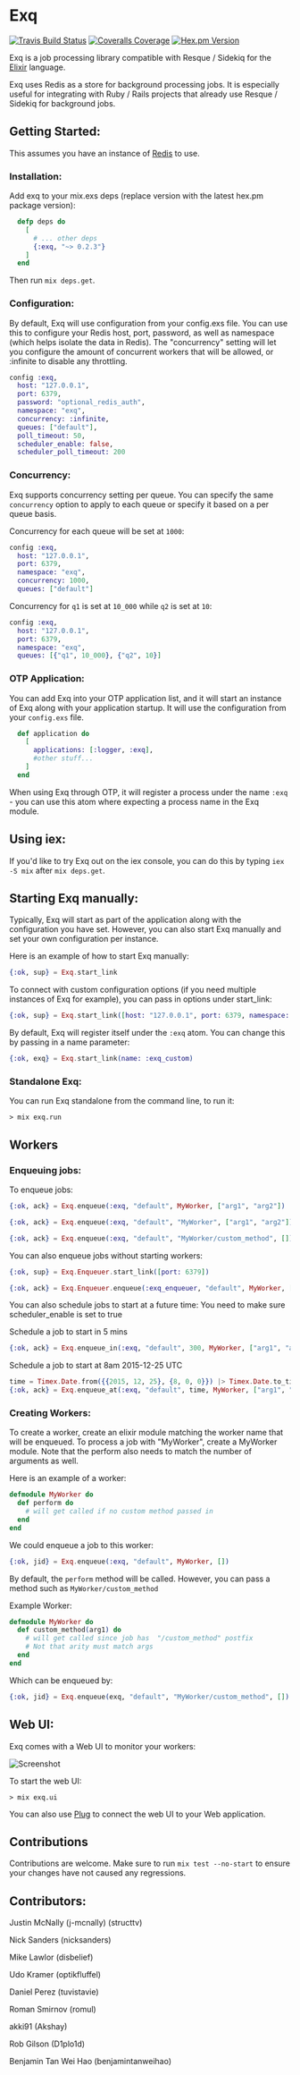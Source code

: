 # Exq

[![Travis Build Status](https://img.shields.io/travis/akira/exq.svg)](https://travis-ci.org/akira/exq)
[![Coveralls Coverage](https://img.shields.io/coveralls/akira/exq.svg)](https://coveralls.io/github/akira/exq)
[![Hex.pm Version](https://img.shields.io/hexpm/v/exq.svg)](https://hex.pm/packages/exq)

Exq is a job processing library compatible with Resque / Sidekiq for the [Elixir](http://elixir-lang.org) language.

Exq uses Redis as a store for background processing jobs.  It is especially useful for integrating
with Ruby / Rails projects that already use Resque / Sidekiq for background jobs.

## Getting Started:

This assumes you have an instance of [Redis](http://redis.io/) to use.

### Installation:
Add exq to your mix.exs deps (replace version with the latest hex.pm package version):

```elixir
  defp deps do
    [
      # ... other deps
      {:exq, "~> 0.2.3"}
    ]
  end
```

Then run ```mix deps.get```.

### Configuration:

By default, Exq will use configuration from your config.exs file.  You can use this
to configure your Redis host, port, password, as well as namespace (which helps isolate the data in Redis).
The "concurrency" setting will let you configure the amount of concurrent workers that will be allowed, or :infinite to disable any throttling.

```elixir
config :exq,
  host: "127.0.0.1",
  port: 6379,
  password: "optional_redis_auth",
  namespace: "exq",
  concurrency: :infinite,
  queues: ["default"],
  poll_timeout: 50,
  scheduler_enable: false,
  scheduler_poll_timeout: 200
```

### Concurrency:

Exq supports concurrency setting per queue.  You can specify the same ```concurrency``` option to apply to each queue or specify it based on a per queue basis.

Concurrency for each queue will be set at ```1000```:

```elixir
config :exq,
  host: "127.0.0.1",
  port: 6379,
  namespace: "exq",
  concurrency: 1000,
  queues: ["default"]
```

Concurrency for ```q1``` is set at ```10_000``` while ```q2``` is set at ```10```:

```elixir
config :exq,
  host: "127.0.0.1",
  port: 6379,
  namespace: "exq",
  queues: [{"q1", 10_000}, {"q2", 10}]
```

### OTP Application:

You can add Exq into your OTP application list, and it will start an instance of Exq along with your application startup.  It will use the configuration from your ```config.exs``` file.

```elixir
  def application do
    [
      applications: [:logger, :exq],
      #other stuff...
    ]
  end
```

When using Exq through OTP, it will register a process under the name ```:exq``` - you can use this atom where expecting a process name in the Exq module.

## Using iex:
If you'd like to try Exq out on the iex console, you can do this by typing ```iex -S mix``` after ```mix deps.get```.

## Starting Exq manually:

Typically, Exq will start as part of the application along with the configuration you have set.  However, you can also start Exq manually and set your own configuration per instance.

Here is an example of how to start Exq manually:

```elixir
{:ok, sup} = Exq.start_link
```

To connect with custom configuration options (if you need multiple instances of Exq for example), you can pass in options
under start_link:

```elixir
{:ok, sup} = Exq.start_link([host: "127.0.0.1", port: 6379, namespace: "x"])
```

By default, Exq will register itself under the ```:exq``` atom.  You can change this by passing in a name parameter:

```elixir
{:ok, exq} = Exq.start_link(name: :exq_custom)
```

### Standalone Exq:

You can run Exq standalone from the command line, to run it:

```
> mix exq.run
```

## Workers


### Enqueuing jobs:

To enqueue jobs:

```elixir
{:ok, ack} = Exq.enqueue(:exq, "default", MyWorker, ["arg1", "arg2"])

{:ok, ack} = Exq.enqueue(:exq, "default", "MyWorker", ["arg1", "arg2"])

{:ok, ack} = Exq.enqueue(:exq, "default", "MyWorker/custom_method", [])
```

You can also enqueue jobs without starting workers:

```elixir
{:ok, sup} = Exq.Enqueuer.start_link([port: 6379])

{:ok, ack} = Exq.Enqueuer.enqueue(:exq_enqueuer, "default", MyWorker, [])

```
You can also schedule jobs to start at a future time:
You need to make sure scheduler_enable is set to true

Schedule a job to start in 5 mins
```elixir
{:ok, ack} = Exq.enqueue_in(:exq, "default", 300, MyWorker, ["arg1", "arg2"])
```
Schedule a job to start at 8am 2015-12-25 UTC
```elixir
time = Timex.Date.from({{2015, 12, 25}, {8, 0, 0}}) |> Timex.Date.to_timestamp
{:ok, ack} = Exq.enqueue_at(:exq, "default", time, MyWorker, ["arg1", "arg2"])
```

### Creating Workers:

To create a worker, create an elixir module matching the worker name that will be
enqueued.  To process a job with "MyWorker", create a MyWorker module.  Note that the perform also needs to
match the number of arguments as well.

Here is an example of a worker:


```elixir
defmodule MyWorker do
  def perform do
    # will get called if no custom method passed in
  end
end
```

We could enqueue a job to this worker:
```elixir
{:ok, jid} = Exq.enqueue(:exq, "default", MyWorker, [])
```

By default, the `perform` method will be called.  However, you can pass a method such as `MyWorker/custom_method`

Example Worker:
```elixir
defmodule MyWorker do
  def custom_method(arg1) do
    # will get called since job has  "/custom_method" postfix
    # Not that arity must match args
  end
end
```

Which can be enqueued by:
```elixir
{:ok, jid} = Exq.enqueue(exq, "default", "MyWorker/custom_method", [])
```



## Web UI:

Exq comes with a Web UI to monitor your workers:

![Screenshot](http://i.imgur.com/m57gRPY.png)

To start the web UI:
```
> mix exq.ui
```

You can also use [Plug](https://github.com/elixir-lang/plug) to connect the web UI to your Web application.

## Contributions

Contributions are welcome.  Make sure to run ```mix test --no-start``` to ensure your changes have not caused any regressions.


## Contributors:

Justin McNally (j-mcnally) (structtv)

Nick Sanders (nicksanders)

Mike Lawlor (disbelief)

Udo Kramer (optikfluffel)

Daniel Perez (tuvistavie)

Roman Smirnov (romul)

akki91 (Akshay)

Rob Gilson (D1plo1d)

Benjamin Tan Wei Hao (benjamintanweihao)

